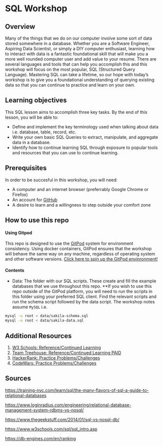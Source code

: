 # SQL Workshop

## Overview
Many of the things that we do on our computer involve some sort of data stored somewhere in a database. Whether you are a Software Engineer, Aspiring Data Scientist, or simply a DIY computer enthusiast, learning how to interact with data is a fantastic foundational skill that will make you a more well rounded computer user and add value to your resume. There are several languages and tools that can help you accomplish this and this workshop will focus on the most popular, SQL (Structured Query Language). Mastering SQL can take a lifetime, so our hope with today’s workshop is to give you a foundational understanding of querying existing data so that you can continue to practice and learn on your own. 



## Learning objectives
This SQL lesson aims to accomplish three key tasks. By the end of this lesson, you will be able to:
- Define and implement the key terminology used when talking about data i.e. database, table, record, etc.
- Write your own basic SQL Queries to extract, manipulate, and aggregate data in a database.
- Identify how to continue learning SQL through exposure to popular tools and resources that you can use to continue learning. 



## Prerequisites
In order to be succesful in this workshop, you will need:
- A computer and an internet browser (preferrably Google Chrome or Firefox)
- An account for [GitHub](https://www.github.com)
- A desire to learn and a willingness to step outside your comfort zone



## How to use this repo

#### Using Gitpod
This repo is designed to use the [GitPod](https://www.gitpod.io) system for environment consistency. Using docker containers, GitPod ensures that the workshop will behave the same way on any machine, regardless of operating system and other software versions. [Click here to spin up the GitPod envinronment!](https://gitpod.io/#https://github.com/SanDiegoCodeSchool/workshop-sql)

#### Contents
 - Data: The folder with our SQL scripts. These create and fill the example databases that we use throughout this repo. **If you wish to use this repo outside of the GitPod platform, you will need to run the scripts in this folder using your preferred SQL client. Find the relevant scripts and run the schema script followed by the data script. The workshop notes assume `MySQL` i.e.

 ```bash
mysql -u root < data/sakila-schema.sql
mysql -u root < data/sakila-data.sql
 ```

## Additional Resources

1. [W3 Schools: Reference/Continued Learning](https://www.w3schools.com/sql/)
2. [Team Treehouse: Reference/Continued Learning PAID](https://www.teamtreehouse.com)
2. [HackerRank: Practice Problems/Challenges](https://www.hackerrank.com)
3. [CodeWars: Practice Problems/Challenges](https://www.codewars.com)

## Sources

https://training-nyc.com/learn/sql/the-many-flavors-of-sql-a-guide-to-relational-databases

https://www.loginradius.com/engineering/relational-database-management-system-rdbms-vs-nosql/

https://www.thegeekstuff.com/2014/01/sql-vs-nosql-db/

https://www.w3schools.com/sql/sql_intro.asp

https://db-engines.com/en/ranking

